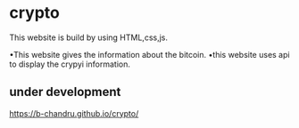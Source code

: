 # crypto
   This website is build by using HTML,css,js.

   •This website gives the information about the bitcoin.
   •this website uses api to display the crypyi information.
   
   ## under development
   
   https://b-chandru.github.io/crypto/
